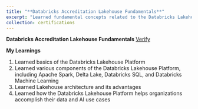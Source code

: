 ```yaml
---
title: "**Databricks Accreditation Lakehouse Fundamentals**"
excerpt: "Learned fundamental concepts related to the Databricks Lakehouse Platform "
collection: certifications
---
```


**Databricks Accreditation Lakehouse Fundamentals** [Verify](https://credentials.databricks.com/2d4dfabd-0a29-496d-a590-e43347066bf0)

**My Learnings**
1. Learned basics of the Databricks Lakehouse Platform
2. Learned various components of the Databricks Lakehouse Platform, including Apache Spark, Delta Lake, Databricks SQL, and Databricks Machine Learning
3. Learned Lakehouse architecture and its advantages
4. Learned how the Databricks Lakehouse Platform helps organizations accomplish their data and AI use cases





